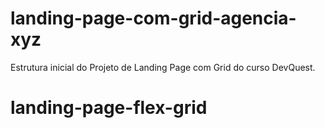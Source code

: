 # landing-page-com-grid-agencia-xyz
Estrutura inicial do Projeto de Landing Page com Grid do curso DevQuest.
# landing-page-flex-grid
